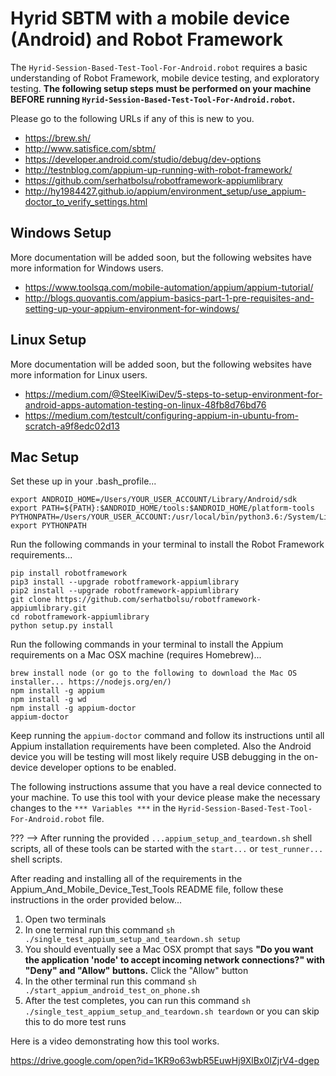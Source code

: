 # Hyrid SBTM with a mobile device (Android) and Robot Framework

The `Hyrid-Session-Based-Test-Tool-For-Android.robot` requires a basic understanding of Robot Framework, mobile device testing, and exploratory testing. **The following setup steps must be performed on your machine BEFORE running `Hyrid-Session-Based-Test-Tool-For-Android.robot`.**

Please go to the following URLs if any of this is new to you.

- https://brew.sh/
- http://www.satisfice.com/sbtm/
- https://developer.android.com/studio/debug/dev-options
- http://testnblog.com/appium-up-running-with-robot-framework/
- https://github.com/serhatbolsu/robotframework-appiumlibrary
- http://hy1984427.github.io/appium/environment_setup/use_appium-doctor_to_verify_settings.html

## Windows Setup
More documentation will be added soon, but the following websites have more information for Windows users.
- https://www.toolsqa.com/mobile-automation/appium/appium-tutorial/
- http://blogs.quovantis.com/appium-basics-part-1-pre-requisites-and-setting-up-your-appium-environment-for-windows/

## Linux Setup
More documentation will be added soon, but the following websites have more information for Linux users.
- https://medium.com/@SteelKiwiDev/5-steps-to-setup-environment-for-android-apps-automation-testing-on-linux-48fb8d76bd76
- https://medium.com/testcult/configuring-appium-in-ubuntu-from-scratch-a9f8edc02d13

## Mac Setup

Set these up in your .bash_profile...

```
export ANDROID_HOME=/Users/YOUR_USER_ACCOUNT/Library/Android/sdk
export PATH=${PATH}:$ANDROID_HOME/tools:$ANDROID_HOME/platform-tools
PYTHONPATH=/Users/YOUR_USER_ACCOUNT:/usr/local/bin/python3.6:/System/Library/Frameworks/Python.framework/Versions/3.6/bin/python3.6:${PYTHONPATH}
export PYTHONPATH
```

Run the following commands in your terminal to install the Robot Framework requirements...

```
pip install robotframework
pip3 install --upgrade robotframework-appiumlibrary
pip2 install --upgrade robotframework-appiumlibrary
git clone https://github.com/serhatbolsu/robotframework-appiumlibrary.git
cd robotframework-appiumlibrary
python setup.py install
```

Run the following commands in your terminal to install the Appium requirements on a Mac OSX machine (requires Homebrew)...
```
brew install node (or go to the following to download the Mac OS installer... https://nodejs.org/en/)     
npm install -g appium  
npm install -g wd         
npm install -g appium-doctor
appium-doctor
```

Keep running the `appium-doctor` command and follow its instructions until all Appium installation requirements have been completed. Also the Android device you will be testing will most likely require USB debugging in the on-device developer options to be enabled.

The following instructions assume that you have a real device connected to your machine. To use this tool with your device please make the necessary changes to the `*** Variables ***` in the `Hyrid-Session-Based-Test-Tool-For-Android.robot` file.

??? --> After running the provided `...appium_setup_and_teardown.sh` shell scripts, all of these tools can be started with the `start...` or `test_runner...` shell scripts.

After reading and installing all of the requirements in the Appium_And_Mobile_Device_Test_Tools README file, follow these instructions in the order provided below...

1) Open two terminals
2) In one terminal run this command `sh ./single_test_appium_setup_and_teardown.sh setup`
3) You should eventually see a Mac OSX prompt that says **"Do you want the application 'node' to accept incoming network connections?" with "Deny" and "Allow" buttons.** Click the "Allow" button
4) In the other terminal run this command `sh ./start_appium_android_test_on_phone.sh`
5) After the test completes, you can run this command `sh ./single_test_appium_setup_and_teardown.sh teardown` or you can skip this to do more test runs

Here is a video demonstrating how this tool works.

https://drive.google.com/open?id=1KR9o63wbR5EuwHj9XlBx0IZjrV4-dgep
